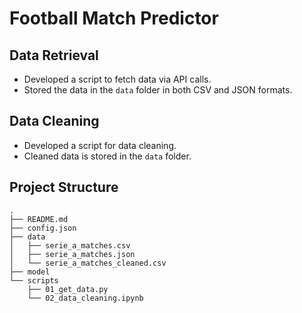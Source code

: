 # Football Match Predictor

## Data Retrieval
- Developed a script to fetch data via API calls.
- Stored the data in the `data` folder in both CSV and JSON formats.

## Data Cleaning
- Developed a script for data cleaning.
- Cleaned data is stored in the `data` folder.

## Project Structure
```
.
├── README.md
├── config.json
├── data
│   ├── serie_a_matches.csv
│   ├── serie_a_matches.json
│   └── serie_a_matches_cleaned.csv
├── model
└── scripts
    ├── 01_get_data.py
    └── 02_data_cleaning.ipynb
```